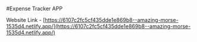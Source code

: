 #Expense Tracker APP

Website Link - [https://6107c2fc5cf435dde1e869b8--amazing-morse-1535d4.netlify.app/](https://6107c2fc5cf435dde1e869b8--amazing-morse-1535d4.netlify.app/)

